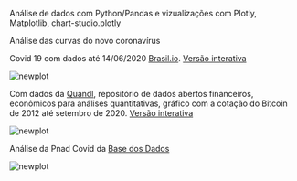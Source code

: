 Análise de dados com Python/Pandas e vizualizações com Plotly, Matplotlib, chart-studio.plotly

Análise das curvas do novo coronavírus


Covid 19 com dados até 14/06/2020 [Brasil.io](https://brasil.io/dataset/covid19/caso_full/). [Versão interativa](https://chart-studio.plotly.com/~Rosangelafl/23)

![newplot](https://user-images.githubusercontent.com/20996253/84606968-96f66b00-ae80-11ea-8f6e-eada2c9787ab.png)

Com dados da [Quandl](https://www.quandl.com/), repositório de dados abertos financeiros, econômicos para análises quantitativas, gráfico com a cotação do Bitcoin de 2012 até setembro de 2020. [Versão interativa](https://chart-studio.plotly.com/~Rosangelafl/13.embed) 

![newplot](https://github.com/Rosangelafl/analises_vizPlotly/blob/master/Bitcoin%20USD%20Prices.jpeg)

Análise da Pnad Covid da [Base dos Dados](https://basedosdados.org/dataset/br-ibge-pnad-covid/resource/4bc8fb57-fdf4-40f2-b2b0-6a19405596fc)

![newplot](https://github.com/Rosangelafl/analises_vizPlotly/blob/master/pnad_covid_tableau.png)



